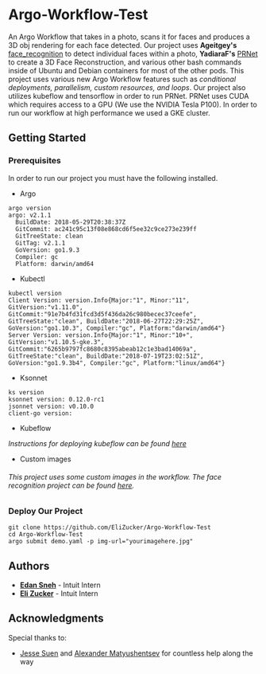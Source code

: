# Argo-Workflow-Test
An Argo Workflow that takes in a photo, scans it for faces and produces a 3D obj rendering for each face detected. Our project uses **Ageitgey's** [face_recognition](https://github.com/ageitgey/face_recognition) to detect individual faces within a photo, **YadiaraF's** [PRNet](https://github.com/YadiraF/PRNet) to create a 3D Face Reconstruction, and various other bash commands inside of Ubuntu and Debian containers for most of the other pods. This project uses various new Argo Workflow features such as *conditional deployments, parallelism, custom resources, and loops*. Our project also utilizes kubeflow and tensorflow in order to run PRNet. PRNet uses CUDA which requires access to a GPU (We use the NVIDIA Tesla P100). In order to run our workflow at high performance we used a GKE cluster.

## Getting Started

### Prerequisites
In order to run our project you must have the following installed.

+ Argo
```
argo version
argo: v2.1.1
  BuildDate: 2018-05-29T20:38:37Z
  GitCommit: ac241c95c13f08e868cd6f5ee32c9ce273e239ff
  GitTreeState: clean
  GitTag: v2.1.1
  GoVersion: go1.9.3
  Compiler: gc
  Platform: darwin/amd64
```
+ Kubectl
```
kubectl version
Client Version: version.Info{Major:"1", Minor:"11", GitVersion:"v1.11.0", GitCommit:"91e7b4fd31fcd3d5f436da26c980becec37ceefe", GitTreeState:"clean", BuildDate:"2018-06-27T22:29:25Z", GoVersion:"go1.10.3", Compiler:"gc", Platform:"darwin/amd64"}
Server Version: version.Info{Major:"1", Minor:"10+", GitVersion:"v1.10.5-gke.3", GitCommit:"6265b9797fc8680c8395abeab12c1e3bad14069a", GitTreeState:"clean", BuildDate:"2018-07-19T23:02:51Z", GoVersion:"go1.9.3b4", Compiler:"gc", Platform:"linux/amd64"}
```
+ Ksonnet
```
ks version
ksonnet version: 0.12.0-rc1
jsonnet version: v0.10.0
client-go version:
```

+ Kubeflow

*Instructions for deploying kubeflow can be found [here](docs/KUBEFLOW.md)*

+ Custom images

###### This project uses some custom images in the workflow. The face recognition project can be found [here](https://github.com/EliZucker/face_recognition).

### Deploy Our Project
```
git clone https://github.com/EliZucker/Argo-Workflow-Test
cd Argo-Workflow-Test
argo submit demo.yaml -p img-url="yourimagehere.jpg"
```

## Authors
+ **[Edan Sneh](https://github.com/EdanSneh)** - Intuit Intern
+ **[Eli Zucker](http://github.com/EliZucker)** - Intuit Intern

## Acknowledgments
Special thanks to:
+ [Jesse Suen](http://github.com/jessesuen) and [Alexander Matyushentsev](http://github.com/alexmt) for countless help along the way
